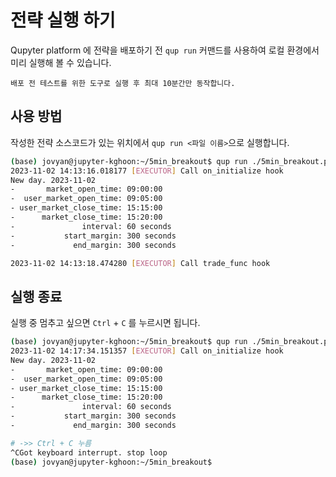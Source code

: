 # 전략 실행 하기

Qupyter platform 에 전략을 배포하기 전 `qup run` 커맨드를 사용하여 로컬 환경에서 미리 실행해 볼 수 있습니다.

```{note}
배포 전 테스트를 위한 도구로 실행 후 최대 10분간만 동작합니다.
```

## 사용 방법

작성한 전략 소스코드가 있는 위치에서 `qup run <파일 이름>`으로 실행합니다.

```bash
(base) jovyan@jupyter-kghoon:~/5min_breakout$ qup run ./5min_breakout.py
2023-11-02 14:13:16.018177 [EXECUTOR] Call on_initialize hook
New day. 2023-11-02
-       market_open_time: 09:00:00
-  user_market_open_time: 09:05:00
- user_market_close_time: 15:15:00
-      market_close_time: 15:20:00
-               interval: 60 seconds
-           start_margin: 300 seconds
-             end_margin: 300 seconds

2023-11-02 14:13:18.474280 [EXECUTOR] Call trade_func hook
```

## 실행 종료

실행 중 멈추고 싶으면 `Ctrl` + `C` 를 누르시면 됩니다.

```bash
(base) jovyan@jupyter-kghoon:~/5min_breakout$ qup run ./5min_breakout.py
2023-11-02 14:17:34.151357 [EXECUTOR] Call on_initialize hook
New day. 2023-11-02
-       market_open_time: 09:00:00
-  user_market_open_time: 09:05:00
- user_market_close_time: 15:15:00
-      market_close_time: 15:20:00
-               interval: 60 seconds
-           start_margin: 300 seconds
-             end_margin: 300 seconds

# ->> Ctrl + C 누름
^CGot keyboard interrupt. stop loop
(base) jovyan@jupyter-kghoon:~/5min_breakout$
```

